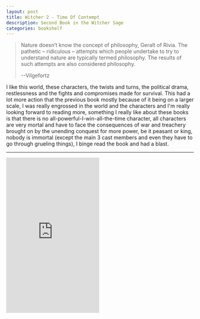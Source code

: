 ```yaml
---
layout: post
title: Witcher 2 - Time Of Contempt
description: Second Book in the Witcher Sage
categories: bookshelf 
---
```


> Nature doesn’t know the concept of philosophy, Geralt of Rivia. The pathetic – ridiculous – attempts which people undertake to try to understand nature are typically termed philosophy. The results of such attempts are also considered philosophy.
>
> --Vilgefortz

I like this world, these characters, the twists and turns, the political drama, restlessness and the fights and compromises made for survival. This had a lot more action that the previous book mostly because of it being on a larger scale, I was really engrossed in the world and the characters and I'm really looking forward to reading more, something I really like about these books is that there is no all-powerful-I-win-all-the-time character, all characters are very mortal and have to face the consequences of war and treachery brought on by the unending conquest for more power, be it peasant or king, nobody is immortal (except the main 3 cast members and even they have to go through grueling things), I binge read the book and had a blast.

---

<iframe type="text/html" width="250" height="418" frameborder="0" allowfullscreen style="max-width:100%" src="https://read.amazon.in/kp/card?asin=B00BJ5ADLQ&preview=inline&linkCode=kpe&ref_=cm_sw_r_kb_dp_NQT.Db27Q0J4D&hideShare=true" ></iframe>